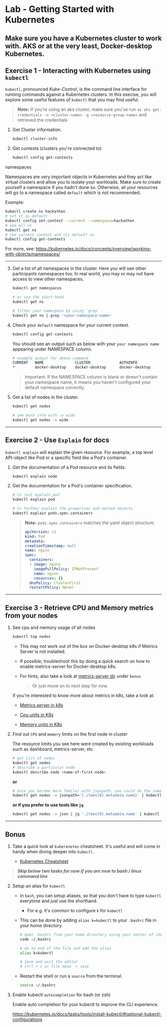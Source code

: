 # Lab - Getting Started with Kubernetes

## Make sure you have a Kubernetes cluster to work with. AKS or at the very least, Docker-desktop Kubernetes. 

## Exercise 1 - Interacting with Kubernetes using `kubectl`

```kubectl```, pronounced *Kube-Control*, is the  command line interface for running commands against a Kubernetes clusters. In this execise, you will explore some useful features of ```kubectl``` that you may find useful.

> **Note:** If you're using an aks cluster, make sure you've run `az aks get-credentials -n <cluster-name> -g <resource-group-name>` and retrieved the credentials

1. Get Cluster information.

    ```bash
    kubectl cluster-info
    ```

2. Get contexts (clusters you're connected to)

    ```bash
    kubectl config get-contexts
    ```
    
namespaces

Namespaces are very important objects in Kubernetes and they act like virtual clusters and allow you to isolate your workloads. Make sure to create yourself a namespace if you hadn't done so. Otherwise, all your resources will go to a namespace called `default` which is not recommended.

Example:
```bash
kubectl create ns hackathon
# set it as default
kubectl config set-context --current --namespace=hackathon
# see all ns
kubectl get ns
# see current context and its default ns
kubectl config get-contexts
```
For more, see: https://kubernetes.io/docs/concepts/overview/working-with-objects/namespaces/

---
3. Get a list of all namespaces in the cluster. Here you will see other participants namespaces too. In real world, you may or may not have access to view other namespaces.


    ```bash
    kubectl get namespaces

    # or use the short-hand
    kubectl get ns

    # filter your namespace by using `grep`
    kubectl get ns | grep '<your-namespace-name>' 
    ```

4. Check your `default` namespace for your current context.

    ```bash
    kubectl config get-contexts     
    ```

    You should see an output such as below with your `your namespace name` appearing under NAMESPACE column. 

    ```bash
    # example output for above command 
    CURRENT   NAME              CLUSTER             AUTHINFO               NAMESPACE
    *         docker-desktop    docker-desktop      docker-desktop         <your-namespace-name>
    ```

    > Important: If the NAMESPACE column is blank or doesn't contain your namespace name, it means you haven't configured your default namespace correctly. 

4. Get a list of nodes in the cluster.

    ```bash
    kubectl get nodes 

    # see more info with -o wide
    kubectl get nodes -o wide

    ```
 ---

## Exercise 2 - Use `Explain` for docs

```kubectl explain``` will explain the given resource. For example, a top level API-object like Pod or a specific field like a Pod's container. 

1. Get the documentation of a Pod resource and its fields.

    ```bash
    kubectl explain node
    ```

2. Get the documentation for a Pod's container specification.

    ```bash
    # to just explain pod
    kubectl explain pod  

    # to further explain the properties and nested objects
    kubectl explain pods.spec.containers
    ```

    > **Note:** ```pods.spec.containers``` matches the yaml object structure:
    > ```yaml
    > apiVersion: v1
    > kind: Pod
    > metadata:
    > creationTimestamp: null
    > name: nginx
    > spec:
    >   containers:
    >   - image: nginx
    >     imagePullPolicy: IfNotPresent
    >     name: nginx
    >     resources: {}
    >   dnsPolicy: ClusterFirst
    >   restartPolicy: Never
    > ```

---

## Exercise 3 - Retrieve CPU and Memory metrics from your nodes

1. See cpu and memory usage of all nodes

    ```bash        
    kubectl top nodes    
    ```

    * This may not work out of the box on Docker-desktop k8s if Metrics Server is not installed.
    * If possible, troubleshoot this by doing a quick search on how to enable metrics-server for Docker-desktop k8s. 
    * For hints, also take a look at [metrics-server dir](./metrics-server/) under `bonus`
    
        > Or just move on to next step for now.

    If you're interested to know more about metrics in k8s, take a look at:   

    * [Metrics server in k8s](https://github.com/kubernetes-sigs/metrics-server)
    
    * [Cpu units in K8s](https://kubernetes.io/docs/tasks/configure-pod-container/assign-cpu-resource/#cpu-units)

    * [Memory units in K8s](https://kubernetes.io/docs/tasks/configure-pod-container/assign-memory-resource/#memory-units)

2. Find out `CPU` and `memory` limits on the first node in cluster

    The resource limits you see here were created by existing workloads such as dashboard, metrics-server, etc

    ```bash    
    # get list of nodes
    kubectl get nodes     
    # describe a particular node
    kubectl describe node <name-of-first-node> 
    ```

    **or**
    ```bash
    # once you become more familar with jsonpath, you could do the same like this
    kubectl get nodes -o jsonpath='{.items[0].metadata.name}' | kubectl describe node
    ```

    **or if you prefer to use tools like `jq`**
    ```bash
    kubectl get nodes -o json | jq '.items[0].metadata.name' | kubectl describe node
    ```
---

## Bonus

1. Take a quick look at `kuberenetes` cheatsheet. It's useful and will come in handy when diving deeper into `kubectl`.

    * [Kubernetes Cheatsheet](https://kubernetes.io/docs/reference/kubectl/cheatsheet/)

 > **_Skip below two tasks for now if you are new to bash / linux command line_**

2. Setup an alias for `kubectl`

    * In `bash`, you can setup aliases, so that you don't have to type `kubectl` everytime and just use the shorthand.

        * For e.g. it's common to configure `k` for `kubectl`

    * This can be done by adding `alias k=kubectl` to your `.bashrc` file in your home directory.

        ```bash    
        # open .bashrc from your home directory using your editor of choice. 
        code ~/.bashrc

        # Go to end of the file and add the alias
        alias k=kubectl

        # Save and exit the editor
        # ctrl + s or file menu -> save
        ```  

    * Restart the shell or run a `source` from the terminal.

        ```bash
        source ~/.bashrc
        ```

2. Enable kubectl `autocompletion` for bash (or zsh)   

    Enable auto completion for your kubectl to improve the CLI experience. 

    https://kubernetes.io/docs/tasks/tools/install-kubectl/#optional-kubectl-configurations

